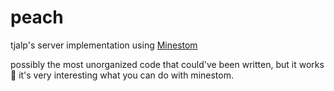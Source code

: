 # peach
tjalp's server implementation using [Minestom](https://github.com/Minestom/Minestom)

possibly the most unorganized code that could've been written, but it works🎉
it's very interesting what you can do with minestom.
